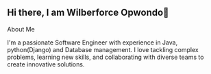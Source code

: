 ## Hi there, I am Wilberforce Opwondo👋

About Me

I'm a passionate Software Engineer with experience in Java, python(Django) and Database management. I love tackling complex problems, learning new skills, and collaborating with diverse teams to create innovative solutions.


